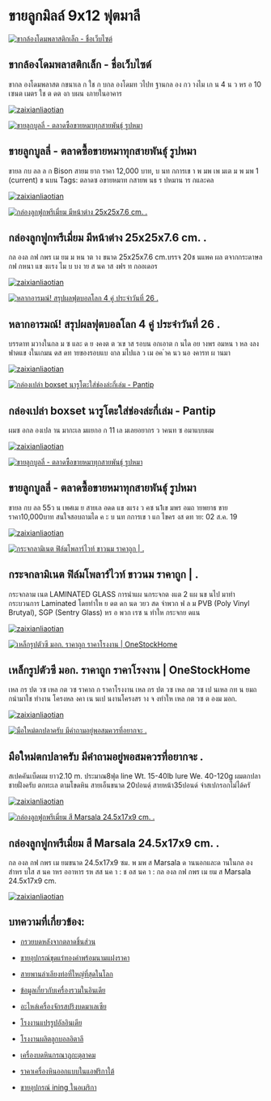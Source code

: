 # ขายลูกมิลล์ 9x12 ฟุตมาลี
<a href="https://mnn.zoosnet.net/LR/Chatpre.aspx?id=MNN94995150&p=https://topgrinding.com/" target="_blank">![ขากล้องโดมพลาสติกเล็ก - ชื่อเว็บไซต์](https://github.com/technlg/images/blob/main/34.jpg)</a>
## ขากล้องโดมพลาสติกเล็ก - ชื่อเว็บไซต์
ขากล องโดมพลาสต กขนาเล ก ใช ก บกล องโดมท วไปท ฐานกล อง กว างไม เก น 4 น ว หร อ 10 เซนต เมตร ใช ต ดต งก บผน งภายในอาคาร 
<a href="https://mnn.zoosnet.net/LR/Chatpre.aspx?id=MNN94995150&p=https://topgrinding.com/" target="_blank"><img src="https://github.com/technlg/images/raw/main/chat11.jpg" alt="zaixianliaotian"/></a><a href="//whatsapp.shibangsoft.com/WhatsApp.php" ><img src="https://github.com/technlg/images/raw/main/chat11.png" alt=""></a>
<a href="https://mnn.zoosnet.net/LR/Chatpre.aspx?id=MNN94995150&p=https://topgrinding.com/" target="_blank">![ขายลูกบูลลี่ - ตลาดซื้อขายหมาทุกสายพันธุ์ รูปหมา ](https://github.com/technlg/images/blob/main/30.jpg)</a>
## ขายลูกบูลลี่ - ตลาดซื้อขายหมาทุกสายพันธุ์ รูปหมา 
ขายล กบ ลล ล ก Bison สายม ยาก ราคา 12,000 บาท, บ นท กการเข า พ มพ เพ มเต ม พ มพ 1 (current) ข นบน Tags: ตลาดซ อขายหมาท กสายพ นธ ร ปหมาน าร กและคล 
<a href="https://mnn.zoosnet.net/LR/Chatpre.aspx?id=MNN94995150&p=https://topgrinding.com/" target="_blank"><img src="https://github.com/technlg/images/raw/main/chat11.jpg" alt="zaixianliaotian"/></a><a href="//whatsapp.shibangsoft.com/WhatsApp.php" ><img src="https://github.com/technlg/images/raw/main/chat11.png" alt=""></a>
<a href="https://mnn.zoosnet.net/LR/Chatpre.aspx?id=MNN94995150&p=https://topgrinding.com/" target="_blank">![กล่องลูกฟูกพรีเมี่ยม มีหน้าต่าง 25x25x7.6 cm. .](https://github.com/technlg/images/blob/main/42.jpg)</a>
## กล่องลูกฟูกพรีเมี่ยม มีหน้าต่าง 25x25x7.6 cm. .
กล องล กฟ กพร เม ยม ม หน าต าง ขนาด 25x25x7.6 cm.บรรจ 20ช นแพค ผล ตจากกระดาษล กฟ กหนา แข งเเรง ไม บ บง าย ส นค าส งฟร ท กออเดอร
<a href="https://mnn.zoosnet.net/LR/Chatpre.aspx?id=MNN94995150&p=https://topgrinding.com/" target="_blank"><img src="https://github.com/technlg/images/raw/main/chat11.jpg" alt="zaixianliaotian"/></a><a href="//whatsapp.shibangsoft.com/WhatsApp.php" ><img src="https://github.com/technlg/images/raw/main/chat11.png" alt=""></a>
<a href="https://mnn.zoosnet.net/LR/Chatpre.aspx?id=MNN94995150&p=https://topgrinding.com/" target="_blank">![หลากอารมณ์! สรุปผลฟุตบอลโลก 4 คู่ ประจำวันที่ 26 .](https://github.com/technlg/images/blob/main/63.jpg)</a>
## หลากอารมณ์! สรุปผลฟุตบอลโลก 4 คู่ ประจำวันที่ 26 .
บรรดาท มวางในกล ม ซ และ ด ย งคงต ต วเข าส รอบน อกเอาต ก นได อย างพร อมหน า หล งลงฟาดแข งในเกมน ดส ดท ายของรอบแบ งกล มไปแล ว เม อค ำค นว นอ งคารท ผ านมา
<a href="https://mnn.zoosnet.net/LR/Chatpre.aspx?id=MNN94995150&p=https://topgrinding.com/" target="_blank"><img src="https://github.com/technlg/images/raw/main/chat11.jpg" alt="zaixianliaotian"/></a><a href="//whatsapp.shibangsoft.com/WhatsApp.php" ><img src="https://github.com/technlg/images/raw/main/chat11.png" alt=""></a>
<a href="https://mnn.zoosnet.net/LR/Chatpre.aspx?id=MNN94995150&p=https://topgrinding.com/" target="_blank">![กล่องเปล่า boxset นารูโตะใส่ช่องล่ะกี่เล่ม - Pantip](https://github.com/technlg/images/blob/main/49.jpg)</a>
## กล่องเปล่า boxset นารูโตะใส่ช่องล่ะกี่เล่ม - Pantip
ผมซ อกล องเปล าน มากะเล มแยกอ ก 11 เล มเลยอยากร ว าคนท ซ อมาแบบผม 
<a href="https://mnn.zoosnet.net/LR/Chatpre.aspx?id=MNN94995150&p=https://topgrinding.com/" target="_blank"><img src="https://github.com/technlg/images/raw/main/chat11.jpg" alt="zaixianliaotian"/></a><a href="//whatsapp.shibangsoft.com/WhatsApp.php" ><img src="https://github.com/technlg/images/raw/main/chat11.png" alt=""></a>
<a href="https://mnn.zoosnet.net/LR/Chatpre.aspx?id=MNN94995150&p=https://topgrinding.com/" target="_blank">![ขายลูกบูลลี่ - ตลาดซื้อขายหมาทุกสายพันธุ์ รูปหมา ](https://github.com/technlg/images/blob/main/6.jpg)</a>
## ขายลูกบูลลี่ - ตลาดซื้อขายหมาทุกสายพันธุ์ รูปหมา 
ขายล กบ ลล 55ว น เพศเม ย สายเล อดด แข งแรง ว คซ น1เข มพร อมถ ายพยาธ ขายราคา10,000บาท สนใจสอบถามได ค ะ บ นท กการเข า แก ไขคร งส ดท าย: 02 ส.ค. 19 
<a href="https://mnn.zoosnet.net/LR/Chatpre.aspx?id=MNN94995150&p=https://topgrinding.com/" target="_blank"><img src="https://github.com/technlg/images/raw/main/chat11.jpg" alt="zaixianliaotian"/></a><a href="//whatsapp.shibangsoft.com/WhatsApp.php" ><img src="https://github.com/technlg/images/raw/main/chat11.png" alt=""></a>
<a href="https://mnn.zoosnet.net/LR/Chatpre.aspx?id=MNN94995150&p=https://topgrinding.com/" target="_blank">![กระจกลามิเนต ฟิล์มโพลาร์ไวท์ ขาวนม ราคาถูก | .](https://github.com/technlg/images/blob/main/37.jpg)</a>
## กระจกลามิเนต ฟิล์มโพลาร์ไวท์ ขาวนม ราคาถูก | .
กระจกลาม เนต LAMINATED GLASS การนำแผ นกระจกต งแต 2 แผ นข นไป มาทำกระบวนการ Laminated โดยทำให ย ดต ดก นด วยว สด จำพวก ฟ ล ม PVB (Poly Vinyl Brutyal), SGP (Sentry Glass) หร อ พวก เรซ น ทำให กระจกย ดแน 
<a href="https://mnn.zoosnet.net/LR/Chatpre.aspx?id=MNN94995150&p=https://topgrinding.com/" target="_blank"><img src="https://github.com/technlg/images/raw/main/chat11.jpg" alt="zaixianliaotian"/></a><a href="//whatsapp.shibangsoft.com/WhatsApp.php" ><img src="https://github.com/technlg/images/raw/main/chat11.png" alt=""></a>
<a href="https://mnn.zoosnet.net/LR/Chatpre.aspx?id=MNN94995150&p=https://topgrinding.com/" target="_blank">![เหล็กรูปตัวซี มอก. ราคาถูก ราคาโรงงาน | OneStockHome](https://github.com/technlg/images/blob/main/61.jpg)</a>
## เหล็กรูปตัวซี มอก. ราคาถูก ราคาโรงงาน | OneStockHome
เหล กร ปต วซ เหล กต วซ ราคาถ ก ราคาโรงงาน เหล กร ปต วซ เหล กต วซ เป นเหล กท น ยมถ กนำมาใช ทำงาน โครงหล งคา เน นเป นงานโครงสร าง จ งทำให เหล กต วซ ต องม มอก. 
<a href="https://mnn.zoosnet.net/LR/Chatpre.aspx?id=MNN94995150&p=https://topgrinding.com/" target="_blank"><img src="https://github.com/technlg/images/raw/main/chat11.jpg" alt="zaixianliaotian"/></a><a href="//whatsapp.shibangsoft.com/WhatsApp.php" ><img src="https://github.com/technlg/images/raw/main/chat11.png" alt=""></a>
<a href="https://mnn.zoosnet.net/LR/Chatpre.aspx?id=MNN94995150&p=https://topgrinding.com/" target="_blank">![มือใหม่ตกปลาครับ มีคำถามอยู่พอสมควรที่อยากจะ  .](https://github.com/technlg/images/blob/main/10.jpg)</a>
## มือใหม่ตกปลาครับ มีคำถามอยู่พอสมควรที่อยากจะ  .
สเปคคันเบ็ดผม ยาว2.10 m. ประมาณ8ฟุต line Wt. 15-40lb lure We. 40-120g ผมตกปลาชายฝั่งครับ ตกทะเล ตามโขดหิน สายเอ็นขนาด 20ปอนดฺ์ สายหน้า35ปอนด์ จำสเปกรอกไม่ได้ครั
<a href="https://mnn.zoosnet.net/LR/Chatpre.aspx?id=MNN94995150&p=https://topgrinding.com/" target="_blank"><img src="https://github.com/technlg/images/raw/main/chat11.jpg" alt="zaixianliaotian"/></a><a href="//whatsapp.shibangsoft.com/WhatsApp.php" ><img src="https://github.com/technlg/images/raw/main/chat11.png" alt=""></a>
<a href="https://mnn.zoosnet.net/LR/Chatpre.aspx?id=MNN94995150&p=https://topgrinding.com/" target="_blank">![กล่องลูกฟูกพรีเมี่ยม สี Marsala 24.5x17x9 cm. .](https://github.com/technlg/images/blob/main/60.jpg)</a>
## กล่องลูกฟูกพรีเมี่ยม สี Marsala 24.5x17x9 cm. .
กล องล กฟ กพร เม ยมขนาด 24.5x17x9 ซม. พ มพ ส Marsala ด านนอกและด านในกล อง สำหร บใส ส นค าหร ออาหาร รห สส นค า : ช อส นค า : กล องล กฟ กพร เม ยม ส Marsala 24.5x17x9 cm.
<a href="https://mnn.zoosnet.net/LR/Chatpre.aspx?id=MNN94995150&p=https://topgrinding.com/" target="_blank"><img src="https://github.com/technlg/images/raw/main/chat11.jpg" alt="zaixianliaotian"/></a><a href="//whatsapp.shibangsoft.com/WhatsApp.php" ><img src="https://github.com/technlg/images/raw/main/chat11.png" alt=""></a>
## บทความที่เกี่ยวข้อง:
* [กรวยบดหลังจากตลาดชิ้นส่วน](%E0%B8%81%E0%B8%A3%E0%B8%A7%E0%B8%A2%E0%B8%9A%E0%B8%94%E0%B8%AB%E0%B8%A5%E0%B8%B1%E0%B8%87%E0%B8%88%E0%B8%B2%E0%B8%81%E0%B8%95%E0%B8%A5%E0%B8%B2%E0%B8%94%E0%B8%8A%E0%B8%B4%E0%B9%89%E0%B8%99%E0%B8%AA%E0%B9%88%E0%B8%A7%E0%B8%99.md)
* [ขายอุปกรณ์ขุดแร่ทองคำพร้อมนามแฝงราคา](%E0%B8%82%E0%B8%B2%E0%B8%A2%E0%B8%AD%E0%B8%B8%E0%B8%9B%E0%B8%81%E0%B8%A3%E0%B8%93%E0%B9%8C%E0%B8%82%E0%B8%B8%E0%B8%94%E0%B9%81%E0%B8%A3%E0%B9%88%E0%B8%97%E0%B8%AD%E0%B8%87%E0%B8%84%E0%B8%B3%E0%B8%9E%E0%B8%A3%E0%B9%89%E0%B8%AD%E0%B8%A1%E0%B8%99%E0%B8%B2%E0%B8%A1%E0%B9%81%E0%B8%9D%E0%B8%87%E0%B8%A3%E0%B8%B2%E0%B8%84%E0%B8%B2.md)
* [สายพานลำเลียงท่อที่ใหญ่ที่สุดในโลก](%E0%B8%AA%E0%B8%B2%E0%B8%A2%E0%B8%9E%E0%B8%B2%E0%B8%99%E0%B8%A5%E0%B8%B3%E0%B9%80%E0%B8%A5%E0%B8%B5%E0%B8%A2%E0%B8%87%E0%B8%97%E0%B9%88%E0%B8%AD%E0%B8%97%E0%B8%B5%E0%B9%88%E0%B9%83%E0%B8%AB%E0%B8%8D%E0%B9%88%E0%B8%97%E0%B8%B5%E0%B9%88%E0%B8%AA%E0%B8%B8%E0%B8%94%E0%B9%83%E0%B8%99%E0%B9%82%E0%B8%A5%E0%B8%81.md)
* [ข้อมูลเกี่ยวกับเครื่องรวมในอินเดีย](%E0%B8%82%E0%B9%89%E0%B8%AD%E0%B8%A1%E0%B8%B9%E0%B8%A5%E0%B9%80%E0%B8%81%E0%B8%B5%E0%B9%88%E0%B8%A2%E0%B8%A7%E0%B8%81%E0%B8%B1%E0%B8%9A%E0%B9%80%E0%B8%84%E0%B8%A3%E0%B8%B7%E0%B9%88%E0%B8%AD%E0%B8%87%E0%B8%A3%E0%B8%A7%E0%B8%A1%E0%B9%83%E0%B8%99%E0%B8%AD%E0%B8%B4%E0%B8%99%E0%B9%80%E0%B8%94%E0%B8%B5%E0%B8%A2.md)
* [อะไหล่เครื่องจักรสปริงบดมาเลเซีย](%E0%B8%AD%E0%B8%B0%E0%B9%84%E0%B8%AB%E0%B8%A5%E0%B9%88%E0%B9%80%E0%B8%84%E0%B8%A3%E0%B8%B7%E0%B9%88%E0%B8%AD%E0%B8%87%E0%B8%88%E0%B8%B1%E0%B8%81%E0%B8%A3%E0%B8%AA%E0%B8%9B%E0%B8%A3%E0%B8%B4%E0%B8%87%E0%B8%9A%E0%B8%94%E0%B8%A1%E0%B8%B2%E0%B9%80%E0%B8%A5%E0%B9%80%E0%B8%8B%E0%B8%B5%E0%B8%A2.md)
* [โรงงานแปรรูปอัลอินเดีย](%E0%B9%82%E0%B8%A3%E0%B8%87%E0%B8%87%E0%B8%B2%E0%B8%99%E0%B9%81%E0%B8%9B%E0%B8%A3%E0%B8%A3%E0%B8%B9%E0%B8%9B%E0%B8%AD%E0%B8%B1%E0%B8%A5%E0%B8%AD%E0%B8%B4%E0%B8%99%E0%B9%80%E0%B8%94%E0%B8%B5%E0%B8%A2.md)
* [โรงงานผลิตลูกบอลอิตาลี](%E0%B9%82%E0%B8%A3%E0%B8%87%E0%B8%87%E0%B8%B2%E0%B8%99%E0%B8%9C%E0%B8%A5%E0%B8%B4%E0%B8%95%E0%B8%A5%E0%B8%B9%E0%B8%81%E0%B8%9A%E0%B8%AD%E0%B8%A5%E0%B8%AD%E0%B8%B4%E0%B8%95%E0%B8%B2%E0%B8%A5%E0%B8%B5.md)
* [เครื่องบดหินกรณาฏกะตุลาคม](%E0%B9%80%E0%B8%84%E0%B8%A3%E0%B8%B7%E0%B9%88%E0%B8%AD%E0%B8%87%E0%B8%9A%E0%B8%94%E0%B8%AB%E0%B8%B4%E0%B8%99%E0%B8%81%E0%B8%A3%E0%B8%93%E0%B8%B2%E0%B8%8F%E0%B8%81%E0%B8%B0%E0%B8%95%E0%B8%B8%E0%B8%A5%E0%B8%B2%E0%B8%84%E0%B8%A1.md)
* [ราคาเครื่องหินออกแบบในแอฟริกาใต้](%E0%B8%A3%E0%B8%B2%E0%B8%84%E0%B8%B2%E0%B9%80%E0%B8%84%E0%B8%A3%E0%B8%B7%E0%B9%88%E0%B8%AD%E0%B8%87%E0%B8%AB%E0%B8%B4%E0%B8%99%E0%B8%AD%E0%B8%AD%E0%B8%81%E0%B9%81%E0%B8%9A%E0%B8%9A%E0%B9%83%E0%B8%99%E0%B9%81%E0%B8%AD%E0%B8%9F%E0%B8%A3%E0%B8%B4%E0%B8%81%E0%B8%B2%E0%B9%83%E0%B8%95%E0%B9%89.md)
* [ขายอุปกรณ์ ining ในอเมริกา](%E0%B8%82%E0%B8%B2%E0%B8%A2%E0%B8%AD%E0%B8%B8%E0%B8%9B%E0%B8%81%E0%B8%A3%E0%B8%93%E0%B9%8C%20ining%20%E0%B9%83%E0%B8%99%E0%B8%AD%E0%B9%80%E0%B8%A1%E0%B8%A3%E0%B8%B4%E0%B8%81%E0%B8%B2.md)
